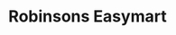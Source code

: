 ---
title: "Robinsons Easymart"
url: /san-pablo/robinsons-easymart-batrallo-street/
shop: supermarket
---